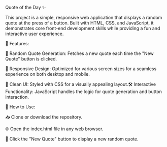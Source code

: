 Quote of the Day ✨

This project is a simple, responsive web application that displays a random quote at the press of a button. Built with HTML, CSS, and JavaScript, it demonstrates core front-end development skills while providing a fun and interactive user experience.

🚀 Features:

🎲 Random Quote Generation: Fetches a new quote each time the "New Quote" button is clicked.

📱 Responsive Design: Optimized for various screen sizes for a seamless experience on both desktop and mobile.

🎨 Clean UI: Styled with CSS for a visually appealing layout.🛠️ Interactive Functionality: JavaScript handles the logic for quote generation and button interaction.

📝 How to Use:

📥 Clone or download the repository.

🌐 Open the index.html file in any web browser.

🎉 Click the "New Quote" button to display a new random quote.
